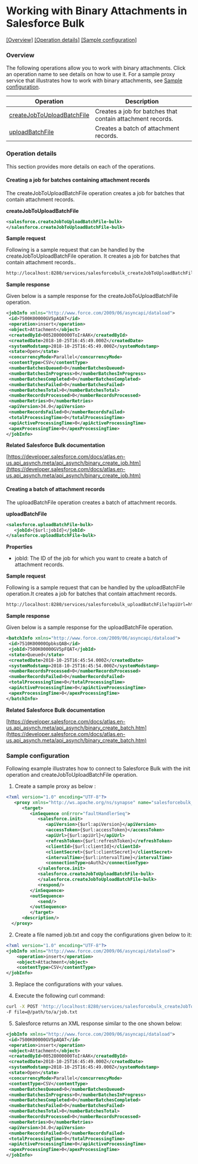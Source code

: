 # Working with Binary Attachments in Salesforce Bulk

[[Overview]](#overview)  [[Operation details]](#operation-details)  [[Sample configuration]](#sample-configuration)

### Overview 

The following operations allow you to work with binary attachments. Click an operation name to see details on how to use it.
For a sample proxy service that illustrates how to work with binary attachments, see [Sample configuration](#sample-configuration).

| Operation        | Description |
| ------------- |-------------|
| [createJobToUploadBatchFile](#creating-a-job-for-batches-containing-attachment-records)    | Creates a job for batches that contain attachment records. |
| [uploadBatchFile](#creating-a-batch-of-attachment-records)      | Creates a batch of attachment records. |

### Operation details

This section provides more details on each of the operations.

#### Creating a job for batches containing attachment records

The createJobToUploadBatchFile operation creates a job for batches that contain attachment records.

**createJobToUploadBatchFile**
```xml
<salesforce.createJobToUploadBatchFile-bulk>
</salesforce.createJobToUploadBatchFile-bulk>
```
**Sample request**

Following is a sample request that can be handled by the createJobToUploadBatchFile operation. It creates a job for batches that contain attachment records..

```xml
http://localhost:8280/services/salesforcebulk_createJobToUploadBatchFile?apiUrl=https://ap2.salesforce.com&accessToken=00D280000011oQO!ARwAQFPbKzWInyf.4veB3NY0hiKNQTxaSiZnPh9AybHplDpix34y_UOdwiKcL3e1_IquaUuO3A54A4thmSplNUQei9ARsNFV&apiVersion=34.0&refreshToken=5Aep861TSESvWeug_wHqvFVePrOMjj7CUFncs.cGdlPln68mKYpAbAJ9l7A5FTFsmqFY8Jl0m6fkIMWkIKc4WKL&clientId=3MVG9ZL0ppGP5UrDGNWmP9oSpiNtudQv6b06Ru7K6UPW5xQhd6vakhfjA2HUGsLSpDOQmO8JGozttODpABcnY&clientSecret=5437293348319318299&intervalTime=1000000
```
**Sample response**

Given below is a sample response for the createJobToUploadBatchFile operation.

```xml
<jobInfo xmlns="http://www.force.com/2009/06/asyncapi/dataload">
 <id>7500K00000GV5pAQAT</id>
 <operation>insert</operation>
 <object>Attachment</object>
 <createdById>00528000000ToIrAAK</createdById>
 <createdDate>2018-10-25T16:45:49.000Z</createdDate>
 <systemModstamp>2018-10-25T16:45:49.000Z</systemModstamp>
 <state>Open</state>
 <concurrencyMode>Parallel</concurrencyMode>
 <contentType>CSV</contentType>
 <numberBatchesQueued>0</numberBatchesQueued>
 <numberBatchesInProgress>0</numberBatchesInProgress>
 <numberBatchesCompleted>0</numberBatchesCompleted>
 <numberBatchesFailed>0</numberBatchesFailed>
 <numberBatchesTotal>0</numberBatchesTotal>
 <numberRecordsProcessed>0</numberRecordsProcessed>
 <numberRetries>0</numberRetries>
 <apiVersion>34.0</apiVersion>
 <numberRecordsFailed>0</numberRecordsFailed>
 <totalProcessingTime>0</totalProcessingTime>
 <apiActiveProcessingTime>0</apiActiveProcessingTime>
 <apexProcessingTime>0</apexProcessingTime>
</jobInfo>
```

**Related Salesforce Bulk documentation**

[https://developer.salesforce.com/docs/atlas.en-us.api_asynch.meta/api_asynch/binary_create_job.htm](https://developer.salesforce.com/docs/atlas.en-us.api_asynch.meta/api_asynch/binary_create_job.htm)

#### Creating a batch of attachment records

The uploadBatchFile operation creates a batch of attachment records.

**uploadBatchFile**
```xml
<salesforce.uploadBatchFile-bulk>
   <jobId>{$url:jobId}</jobId>
</salesforce.uploadBatchFile-bulk>
```

**Properties**
* jobId: The ID of the job for which you want to create a batch of attachment records.

**Sample request**

Following is a sample request that can be handled by the uploadBatchFile operation.It creates a job for batches that contain attachment records.

```xml
http://localhost:8280/services/salesforcebulk_uploadBatchFile?apiUrl=https://ap2.salesforce.com&accessToken=00D280000011oQO!ARwAQFPbKzWInyf.4veB3NY0hiKNQTxaSiZnPh9AybHplDpix34y_UOdwiKcL3e1_IquaUuO3A54A4thmSplNUQei9ARsNFV&apiVersion=34.0&refreshToken=5Aep861TSESvWeug_wHqvFVePrOMjj7CUFncs.cGdlPln68mKYpAbAJ9l7A5FTFsmqFY8Jl0m6fkIMWkIKc4WKL&clientId=3MVG9ZL0ppGP5UrDGNWmP9oSpiNtudQv6b06Ru7K6UPW5xQhd6vakhfjA2HUGsLSpDOQmO8JGozttODpABcnY&clientSecret=5437293348319318299&intervalTime=1000000&jobId=75028000000MCv9AAG
```
**Sample response**

Given below is a sample response for the uploadBatchFile operation.

```xml
<batchInfo xmlns="http://www.force.com/2009/06/asyncapi/dataload">
 <id>7510K00000OpbksQAB</id>
 <jobId>7500K00000GV5pFQAT</jobId>
 <state>Queued</state>
 <createdDate>2018-10-25T16:45:54.000Z</createdDate>
 <systemModstamp>2018-10-25T16:45:54.000Z</systemModstamp>
 <numberRecordsProcessed>0</numberRecordsProcessed>
 <numberRecordsFailed>0</numberRecordsFailed>
 <totalProcessingTime>0</totalProcessingTime>
 <apiActiveProcessingTime>0</apiActiveProcessingTime>
 <apexProcessingTime>0</apexProcessingTime>
</batchInfo>
```

**Related Salesforce Bulk documentation**

[https://developer.salesforce.com/docs/atlas.en-us.api_asynch.meta/api_asynch/binary_create_batch.htm](https://developer.salesforce.com/docs/atlas.en-us.api_asynch.meta/api_asynch/binary_create_batch.htm)

### Sample configuration

Following example illustrates how to connect to Salesforce Bulk with the init operation and createJobToUploadBatchFile operation.

1. Create a sample proxy as below :

```xml
<?xml version="1.0" encoding="UTF-8"?>
   <proxy xmlns="http://ws.apache.org/ns/synapse" name="salesforcebulk_createJobToUploadBatchFile" transports="https,http" statistics="disable" trace="disable" startOnLoad="true">
      <target>
         <inSequence onError="faultHandlerSeq">
            <salesforce.init>
               <apiVersion>{$url:apiVersion}</apiVersion>
               <accessToken>{$url:accessToken}</accessToken>
               <apiUrl>{$url:apiUrl}</apiUrl>
               <refreshToken>{$url:refreshToken}</refreshToken>
               <clientId>{$url:clientId}</clientId>
               <clientSecret>{$url:clientSecret}</clientSecret>
               <intervalTime>{$url:intervalTime}</intervalTime>
               <connectionType>oAuth2</connectionType>
            </salesforce.init>
            <salesforce.createJobToUploadBatchFile-bulk>
            </salesforce.createJobToUploadBatchFile-bulk>
            <respond/>
         </inSequence>
         <outSequence>
            <send/>
         </outSequence>
         </target>
      <description/>
  </proxy>
```
2. Create a file named job.txt and copy the configurations given below to it:

```xml
<?xml version="1.0" encoding="UTF-8"?>
<jobInfo xmlns="http://www.force.com/2009/06/asyncapi/dataload">
    <operation>insert</operation>
    <object>Attachment</object>
    <contentType>CSV</contentType>
</jobInfo>               
```
3. Replace the configurations with your values.

4. Execute the following curl command:

```bash
curl -X POST 'http://localhost:8280/services/salesforcebulk_createJobToUploadBatchFile?apiUrl=https://ap2.salesforce.com&accessToken=00D280000011oQO!ARwAQFPbKzWInyf.4veB3NY0hiKNQTxaSiZnPh9AybHplDpix34y_UOdwiKcL3e1_IquaUuO3A54A4thmSplNUQei9ARsNFV&apiVersion=34.0&refreshToken=5Aep861TSESvWeug_wHqvFVePrOMjj7CUFncs.cGdlPln68mKYpAbAJ9l7A5FTFsmqFY8Jl0m6fkIMWkIKc4WKL&clientId=3MVG9ZL0ppGP5UrDGNWmP9oSpiNtudQv6b06Ru7K6UPW5xQhd6vakhfjA2HUGsLSpDOQmO8JGozttODpABcnY&clientSecret=5437293348319318299&intervalTime=1000000'
-F file=@/path/to/a/job.txt
```
5. Salesforce returns an XML response similar to the one shown below:
 
```xml
<jobInfo xmlns="http://www.force.com/2009/06/asyncapi/dataload">
 <id>7500K00000GV5pAQAT</id>
 <operation>insert</operation>
 <object>Attachment</object>
 <createdById>00528000000ToIrAAK</createdById>
 <createdDate>2018-10-25T16:45:49.000Z</createdDate>
 <systemModstamp>2018-10-25T16:45:49.000Z</systemModstamp>
 <state>Open</state>
 <concurrencyMode>Parallel</concurrencyMode>
 <contentType>CSV</contentType>
 <numberBatchesQueued>0</numberBatchesQueued>
 <numberBatchesInProgress>0</numberBatchesInProgress>
 <numberBatchesCompleted>0</numberBatchesCompleted>
 <numberBatchesFailed>0</numberBatchesFailed>
 <numberBatchesTotal>0</numberBatchesTotal>
 <numberRecordsProcessed>0</numberRecordsProcessed>
 <numberRetries>0</numberRetries>
 <apiVersion>34.0</apiVersion>
 <numberRecordsFailed>0</numberRecordsFailed>
 <totalProcessingTime>0</totalProcessingTime>
 <apiActiveProcessingTime>0</apiActiveProcessingTime>
 <apexProcessingTime>0</apexProcessingTime>
</jobInfo>
```